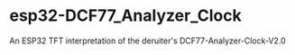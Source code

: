 # esp32-DCF77_Analyzer_Clock
An ESP32 TFT interpretation of the deruiter's DCF77-Analyzer-Clock-V2.0
